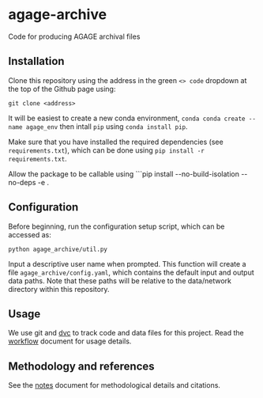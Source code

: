 # agage-archive
Code for producing AGAGE archival files

## Installation
Clone this repository using the address in the green ```<> code``` dropdown at the top of the Github page using:

```git clone <address>```

It will be easiest to create a new conda environment, ```conda conda create --name agage_env``` then intall ```pip``` using ```conda install pip```.

Make sure that you have installed the required dependencies (see ```requirements.txt```), which can be done using ```pip install -r requirements.txt```.

Allow the package to be callable using ```pip install --no-build-isolation --no-deps -e . 

## Configuration
Before beginning, run the configuration setup script, which can be accessed as:

```python agage_archive/util.py```

Input a descriptive user name when prompted. This function will create a file ```agage_archive/config.yaml```, which contains the default input and output data paths. Note that these paths will be relative to the data/network directory within this repository.

## Usage

We use git and [dvc](https://dvc.org) to track code and data files for this project. Read the [workflow](workflow.md) document for usage details.

## Methodology and references

See the [notes](notes.md) document for methodological details and citations.
